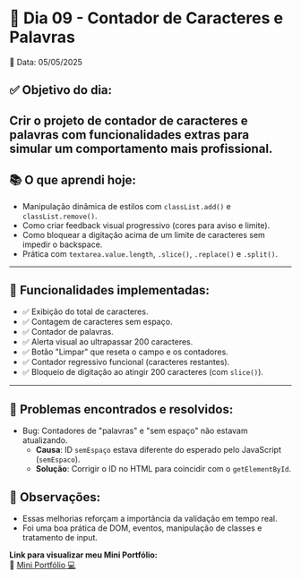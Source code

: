 # 📒 Dia 09 - Contador de Caracteres e Palavras

📅 Data: 05/05/2025

## ✅ Objetivo do dia:
Crir o projeto de contador de caracteres e palavras com funcionalidades extras para simular um comportamento mais profissional.
---

## 📚 O que aprendi hoje:

- Manipulação dinâmica de estilos com `classList.add()` e `classList.remove()`.
- Como criar feedback visual progressivo (cores para aviso e limite).
- Como bloquear a digitação acima de um limite de caracteres sem impedir o backspace.
- Prática com `textarea.value.length`, `.slice()`, `.replace()` e `.split()`.

---

## 🔧 Funcionalidades implementadas:

- ✅ Exibição do total de caracteres.
- ✅ Contagem de caracteres sem espaço.
- ✅ Contador de palavras.
- ✅ Alerta visual ao ultrapassar 200 caracteres.
- ✅ Botão "Limpar" que reseta o campo e os contadores.
- ✅ Contador regressivo funcional (caracteres restantes).
- ✅ Bloqueio de digitação ao atingir 200 caracteres (com `slice()`).

---

## 🚫 Problemas encontrados e resolvidos:

- Bug: Contadores de "palavras" e "sem espaço" não estavam atualizando.
  - **Causa**: ID `semEspaço` estava diferente do esperado pelo JavaScript (`semEspaco`).
  - **Solução**: Corrigir o ID no HTML para coincidir com o `getElementById`.

## 🧠 Observações:

- Essas melhorias reforçam a importância da validação em tempo real.
- Foi uma boa prática de DOM, eventos, manipulação de classes e tratamento de input.

**Link para visualizar meu Mini Portfólio:**  
🔗 [Mini Portfólio 💻](https://thiagogosilva.github.io/desafio-90dias-dev/)